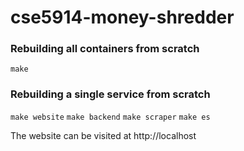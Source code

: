 # cse5914-money-shredder


### Rebuilding all containers from scratch

`make`

### Rebuilding a single service from scratch

`make website`
`make backend`
`make scraper`
`make es`

The website can be visited at http://localhost
